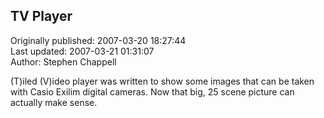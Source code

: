 ## TV Player  
Originally published: 2007-03-20 18:27:44  
Last updated: 2007-03-21 01:31:07  
Author: Stephen Chappell  
  
(T)iled (V)ideo player was written to show some images
that can be taken with Casio Exilim digital cameras.
Now that big, 25 scene picture can actually make sense.